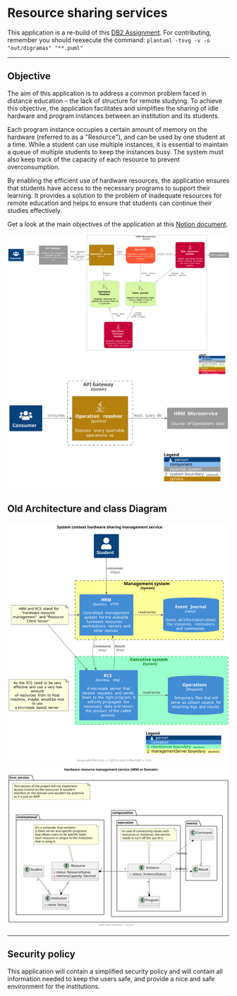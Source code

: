 # Resource sharing services 

This application is a re-build of this [DB2 Assignment](https://github.com/githiago-f/resource-sharing).
For contributing, remember you should reexecute the command: `plantuml -tsvg -v -o "out/digramas" "**.puml"`

---

## Objective

The aim of this application is to address a common problem faced in distance education – the lack of structure for remote studying. To achieve this objective, the application facilitates and simplifies the sharing of idle hardware and program instances between an institution and its students.

Each program instance occupies a certain amount of memory on the hardware (referred to as a "Resource"), and can be used by one student at a time. While a student can use multiple instances, it is essential to maintain a queue of multiple students to keep the instances busy. The system must also keep track of the capacity of each resource to prevent overconsumption.

By enabling the efficient use of hardware resources, the application ensures that students have access to the necessary programs to support their learning. It provides a solution to the problem of inadequate resources for remote education and helps to ensure that students can continue their studies effectively.

Get a look at the main objectives of the application at this [Notion document](https://www.notion.so/Resource-Sharing-Services-044ffd0bc18c4abe9c809a4a4fb006df?pvs=4).

![Architecture](.docs/out/diagrams/hrm-microservice.svg)
![Class Diagram](.docs/out/diagrams/api-gateway.svg)

## Old Architecture and class Diagram

![Architecture](.docs/out/diagrams/old_architecture.svg)
![Class Diagram](.docs/out/diagrams/old_class-diagram.svg)

---

## Security policy

This application will contain a simplified security policy and will contain all information needed to keep the users safe, and provide a nice and safe environment for the institutions.

